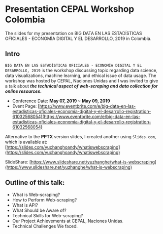 # Presentation CEPAL Workshop Colombia
The slides for my presentation on BIG DATA EN LAS ESTADÍSTICAS OFICIALES - ECONOMÍA DIGITAL Y EL DESARROLLO, 2019 in Colombia.

## Intro

`BIG DATA EN LAS ESTADÍSTICAS OFICIALES - ECONOMÍA DIGITAL Y EL DESARROLLO, 2019` is the workshop discussing topic regarding data science, data visualizations, machine learning, and ethical issue of data usage. The workshop was hosted by CEPAL, Naciones Unidas and I was invited to give a talk about ***the technical aspect of web-scraping and data collection for online resources***.

* Conference Date: **May 07, 2019 ~ May 09, 2019**
* Event Page: [https://www.eventbrite.com/e/big-data-en-las-estadisticas-oficiales-economia-digital-y-el-desarrollo-registration-61032568054](https://www.eventbrite.com/e/big-data-en-las-estadisticas-oficiales-economia-digital-y-el-desarrollo-registration-61032568054)

Alternative to the **PPTX** version slides, I created another using `Slides.com`, which is available at: [https://slides.com/yuchanghoandy/whatiswebscraping](https://slides.com/yuchanghoandy/whatiswebscraping)

SlideShare: [https://www.slideshare.net/yuzhanghe/what-is-webscraping](https://www.slideshare.net/yuzhanghe/what-is-webscraping)

## Outline of this talk:
* What is Web-scraping?
* How to Perform Web-scraping?
* What is API?
* What Should be Aware of?
* Technical Skills for Web-scraping?
* Our Project Achievements at CEPAL, Naciones Unidas.
* Technical Challenges We faced.
